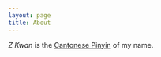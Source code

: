 ```yaml
---
layout: page
title: About
---
```


*Z Kwan* is the [Cantonese Pinyin](https://en.wikipedia.org/wiki/Cantonese_Pinyin) of my name.
